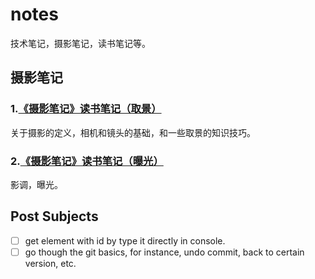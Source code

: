 # notes

技术笔记，摄影笔记，读书笔记等。

## 摄影笔记

### 1.[《摄影笔记》读书笔记（取景）](https://github.com/zfanli/notes/blob/master/photography/PhotographyBasics.md)

关于摄影的定义，相机和镜头的基础，和一些取景的知识技巧。

### 2.[《摄影笔记》读书笔记（曝光）](https://github.com/zfanli/notes/blob/master/photography/PhotographyExposure.md)

影调，曝光。

## Post Subjects

- [ ] get element with id by type it directly in console.
- [ ] go though the git basics, for instance, undo commit, back to certain version, etc.
